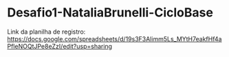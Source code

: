 # Desafio1-NataliaBrunelli-CicloBase
Link da planilha de registro: https://docs.google.com/spreadsheets/d/19s3F3Alimm5Ls_MYtH7eakfHf4aPfleNOQtJPe8eZzI/edit?usp=sharing
